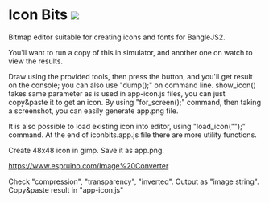 # Icon Bits ![](app.png)

Bitmap editor suitable for creating icons and fonts for BangleJS2.

You'll want to run a copy of this in simulator, and another one on
watch to view the results.

Draw using the provided tools, then press the button, and you'll get
result on the console; you can also use "dump();" on command
line. show_icon() takes same parameter as is used in app-icon.js
files, you can just copy&paste it to get an icon. By using
"for_screen();" command, then taking a screenshot, you can easily
generate app.png file.

It is also possible to load existing icon into editor, using
"load_icon("");" command. At the end of iconbits.app.js file there are
more utility functions.

Create 48x48 icon in gimp. Save it as app.png.

https://www.espruino.com/Image%20Converter

Check "compression", "transparency", "inverted". Output as "image
string". Copy&paste result in "app-icon.js"

